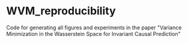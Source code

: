 # WVM_reproducibility
Code for generating all figures and experiments in the paper "Variance Minimization in the Wasserstein Space for Invariant Causal Prediction"
